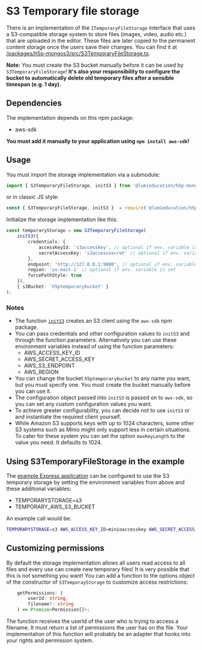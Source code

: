 # S3 Temporary file storage

There is an implementation of the `ITemporaryFileStorage` interface that uses a
S3-compatible storage system to store files (images, video, audio etc.) that are
uploaded in the editor. These files are later copied to the permanent content
storage once the users save their changes. You can find it at
[/packages/h5p-mongos3/src/S3TemporaryFileStorage.ts](/packages/h5p-mongos3/src/S3TemporaryFileStorage.ts).

**Note:** You must create the S3 bucket manually before it can be used by
`S3TemporaryFileStorage`! **It's also your responsibility to configure the
bucket to automatically delete old temporary files after a sensible timespan
(e.g. 1 day).**

## Dependencies

The implementation depends on this npm package:

* aws-sdk

**You must add it manually to your application using `npm install aws-sdk`!**

## Usage

You must import the storage implementation via a submodule:

```typescript
import { S3TemporaryFileStorage, initS3 } from '@lumieducation/h5p-mongos3';
```

or in classic JS style:

```javascript
const { S3TemporaryFileStorage, initS3 }  = require('@lumieducation/h5p-mongos3');
```

Initialize the storage implementation like this:

```typescript
const temporaryStorage = new S3TemporaryFileStorage(
    initS3({
        credentials: {
            accessKeyId: 's3accesskey', // optional if env. variable is set
            secretAccessKey: 's3accesssecret' // optional if env. variable is set
        },
        endpoint: 'http://127.0.0.1:9000', // optional if env. variable is set
        region: 'us-east-1' // optional if env. variable is set
        forcePathStyle: true
    }),
    { s3Bucket: 'h5ptemporarybucket' }
);
```

### Notes

* The function [`initS3`](/packages/h5p-mongos3/src/initS3.ts) creates an S3 client using the `aws-sdk` npm package.
* You can pass credentials and other configuration values to `initS3` and through the function parameters. Alternatively you can use these environment variables instead of using the function parameters:
  * AWS_ACCESS_KEY_ID
  * AWS_SECRET_ACCESS_KEY
  * AWS_S3_ENDPOINT
  * AWS_REGION
* You can change the bucket `h5ptemporarybucket` to any name you want, but you  must specify one. You must create the bucket manually before you can use it.
* The configuration object passed into `initS3` is passed on to `aws-sdk`, so you can set any custom configuration values you want.
* To achieve greater configurability, you can decide not to use `initS3` or and instantiate the required client yourself.
* While Amazon S3 supports keys with up to 1024 characters, some other S3 systems such as Minio might only support less in certain situations. To cater for these system you can set the option `maxKeyLength` to the value you need. It defaults to 1024.

## Using S3TemporaryFileStorage in the example

The [example Express application](/packages/h5p-examples/src/express.ts) can be
configured to use the S3 temporary storage by setting the environment variables
from above and these additional variables:

* TEMPORARYSTORAGE=s3
* TEMPORARY_AWS_S3_BUCKET

An example call would be:

```bash
TEMPORARYSTORAGE=s3 AWS_ACCESS_KEY_ID=minioaccesskey AWS_SECRET_ACCESS_KEY=miniosecret AWS_S3_ENDPOINT="http://127.0.0.1:9000" TEMPORARY_AWS_S3_BUCKET=h5ptemporarybucket npm start
```

## Customizing permissions

By default the storage implementation allows all users read access to all files
and every use can create new temporary files! It is very possible that this is
not something you want! You can add a function to the options object of the
constructor of `S3TemporayStorage` to customize access restrictions:

```typescript
    getPermissions: (
        userId: string,
        filename?: string
    ) => Promise<Permission[]>;
```

The function receives the userId of the user who is trying to access a filename.
It must return a list of permissions the user has on the file. Your
implementation of this function will probably be an adapter that hooks into your
rights and permission system.
